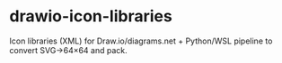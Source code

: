 # drawio-icon-libraries
Icon libraries (XML) for Draw.io/diagrams.net + Python/WSL pipeline to convert SVG→64×64 and pack.
